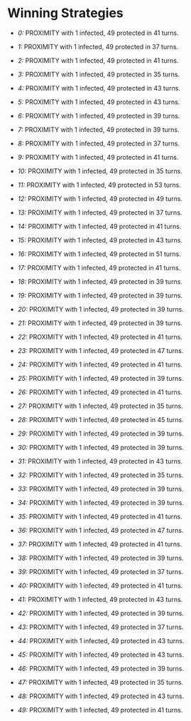 # Winning Strategies

* _0:_ PROXIMITY with 1 infected, 49 protected in 41 turns.


* _1:_ PROXIMITY with 1 infected, 49 protected in 37 turns.


* _2:_ PROXIMITY with 1 infected, 49 protected in 41 turns.


* _3:_ PROXIMITY with 1 infected, 49 protected in 35 turns.


* _4:_ PROXIMITY with 1 infected, 49 protected in 43 turns.


* _5:_ PROXIMITY with 1 infected, 49 protected in 43 turns.


* _6:_ PROXIMITY with 1 infected, 49 protected in 39 turns.


* _7:_ PROXIMITY with 1 infected, 49 protected in 39 turns.


* _8:_ PROXIMITY with 1 infected, 49 protected in 37 turns.


* _9:_ PROXIMITY with 1 infected, 49 protected in 41 turns.


* _10:_ PROXIMITY with 1 infected, 49 protected in 35 turns.


* _11:_ PROXIMITY with 1 infected, 49 protected in 53 turns.


* _12:_ PROXIMITY with 1 infected, 49 protected in 49 turns.


* _13:_ PROXIMITY with 1 infected, 49 protected in 37 turns.


* _14:_ PROXIMITY with 1 infected, 49 protected in 41 turns.


* _15:_ PROXIMITY with 1 infected, 49 protected in 43 turns.


* _16:_ PROXIMITY with 1 infected, 49 protected in 51 turns.


* _17:_ PROXIMITY with 1 infected, 49 protected in 41 turns.


* _18:_ PROXIMITY with 1 infected, 49 protected in 39 turns.


* _19:_ PROXIMITY with 1 infected, 49 protected in 39 turns.


* _20:_ PROXIMITY with 1 infected, 49 protected in 39 turns.


* _21:_ PROXIMITY with 1 infected, 49 protected in 39 turns.


* _22:_ PROXIMITY with 1 infected, 49 protected in 41 turns.


* _23:_ PROXIMITY with 1 infected, 49 protected in 47 turns.


* _24:_ PROXIMITY with 1 infected, 49 protected in 41 turns.


* _25:_ PROXIMITY with 1 infected, 49 protected in 39 turns.


* _26:_ PROXIMITY with 1 infected, 49 protected in 41 turns.


* _27:_ PROXIMITY with 1 infected, 49 protected in 35 turns.


* _28:_ PROXIMITY with 1 infected, 49 protected in 45 turns.


* _29:_ PROXIMITY with 1 infected, 49 protected in 39 turns.


* _30:_ PROXIMITY with 1 infected, 49 protected in 39 turns.


* _31:_ PROXIMITY with 1 infected, 49 protected in 43 turns.


* _32:_ PROXIMITY with 1 infected, 49 protected in 35 turns.


* _33:_ PROXIMITY with 1 infected, 49 protected in 39 turns.


* _34:_ PROXIMITY with 1 infected, 49 protected in 39 turns.


* _35:_ PROXIMITY with 1 infected, 49 protected in 41 turns.


* _36:_ PROXIMITY with 1 infected, 49 protected in 47 turns.


* _37:_ PROXIMITY with 1 infected, 49 protected in 41 turns.


* _38:_ PROXIMITY with 1 infected, 49 protected in 39 turns.


* _39:_ PROXIMITY with 1 infected, 49 protected in 37 turns.


* _40:_ PROXIMITY with 1 infected, 49 protected in 41 turns.


* _41:_ PROXIMITY with 1 infected, 49 protected in 43 turns.


* _42:_ PROXIMITY with 1 infected, 49 protected in 39 turns.


* _43:_ PROXIMITY with 1 infected, 49 protected in 37 turns.


* _44:_ PROXIMITY with 1 infected, 49 protected in 43 turns.


* _45:_ PROXIMITY with 1 infected, 49 protected in 43 turns.


* _46:_ PROXIMITY with 1 infected, 49 protected in 39 turns.


* _47:_ PROXIMITY with 1 infected, 49 protected in 35 turns.


* _48:_ PROXIMITY with 1 infected, 49 protected in 43 turns.


* _49:_ PROXIMITY with 1 infected, 49 protected in 41 turns.


